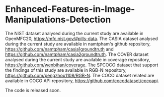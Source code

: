 # Enhanced-Features-in-Image-Manipulations-Detection

The NIST dataset analysed during the current study are available in OpenMFC20, https://mfc.nist.gov/#pills-data.
The CASIA dataset analysed during the current study are available in namtpham's github repository, https://github.com/namtpham/casia1groundtruth and https://github.com/namtpham/casia2groundtruth.
The COVER dataset analysed during the current study are available in coverage repository, https://github.com/wenbihan/coverage.
The SPCOCO dataset that support the findings of this study are available in RGB-N repository, https://github.com/pengzhou1108/RGB-N. 
The COCO dataset related are available in COCO API repository, https://github.com/cocodataset/cocoapi.

The code is released soon.
